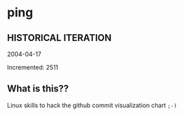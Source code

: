# ping

## HISTORICAL ITERATION
2004-04-17

Incremented: 2511

## What is this?? 
Linux skills to hack the github commit visualization chart `;-)`
